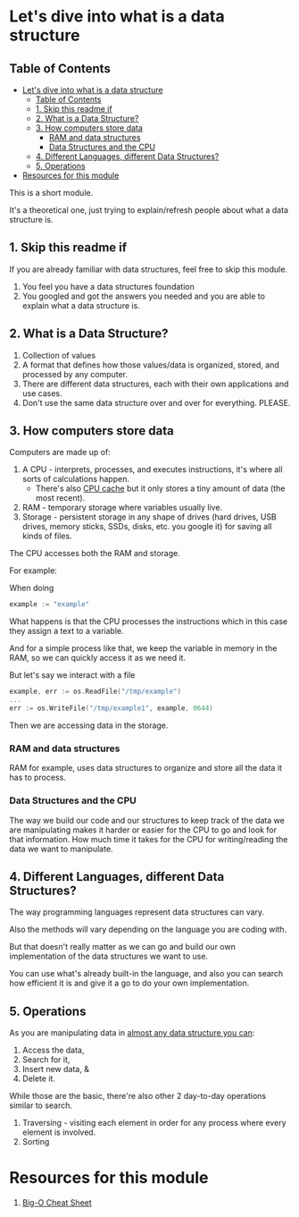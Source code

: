 # Let's dive into what is a data structure

## Table of Contents

- [Let's dive into what is a data structure](#lets-dive-into-what-is-a-data-structure)
  - [Table of Contents](#table-of-contents)
  - [1. Skip this readme if](#1-skip-this-readme-if)
  - [2. What is a Data Structure?](#2-what-is-a-data-structure)
  - [3. How computers store data](#3-how-computers-store-data)
    - [RAM and data structures](#ram-and-data-structures)
    - [Data Structures and the CPU](#data-structures-and-the-cpu)
  - [4. Different Languages, different Data Structures?](#4-different-languages-different-data-structures)
  - [5. Operations](#5-operations)
- [Resources for this module](#resources-of-this-module)

This is a short module.

It's a theoretical one, just trying to explain/refresh people about what a data structure is.

## 1. Skip this readme if

If you are already familiar with data structures, feel free to skip this module.

1. You feel you have a data structures foundation
2. You googled and got the answers you needed and you are able to explain what a data structure is.

## 2. What is a Data Structure?

1. Collection of values
2. A format that defines how those values/data is organized, stored, and processed by any computer.
3. There are different data structures, each with their own applications and use cases.
4. Don't use the same data structure over and over for everything. PLEASE.

## 3. How computers store data

Computers are made up of:

1. A CPU - interprets, processes, and executes instructions, it's where all sorts of calculations happen.
   - There's also [CPU cache](https://en.wikipedia.org/wiki/CPU_cache) but it only stores a tiny amount of data (the most recent).
2. RAM - temporary storage where variables usually live.
3. Storage - persistent storage in any shape of drives (hard drives, USB drives, memory sticks, SSDs, disks, etc. you google it) for saving all kinds of files.

The CPU accesses both the RAM and storage.

For example:

When doing

```go
example := "example"
```

What happens is that the CPU processes the instructions which in this case they assign a text to a variable.

And for a simple process like that, we keep the variable in memory in the RAM, so we can quickly access it as we need it.

But let's say we interact with a file

```go
example, err := os.ReadFile("/tmp/example")
...
err := os.WriteFile("/tmp/example1", example, 0644)
```

Then we are accessing data in the storage.

### RAM and data structures

RAM for example, uses data structures to organize and store all the data it has to process.

### Data Structures and the CPU

The way we build our code and our structures to keep track of the data we are manipulating makes it harder or easier for the CPU to go and look for that information.
How much time it takes for the CPU for writing/reading the data we want to manipulate.

## 4. Different Languages, different Data Structures?

The way programming languages represent data structures can vary.

Also the methods will vary depending on the language you are coding with.

But that doesn't really matter as we can go and build our own implementation of the data structures we want to use.

You can use what's already built-in the language, and also you can search how efficient it is and give it a go to do your own implementation.

## 5. Operations

As you are manipulating data in [almost any data structure you can](https://www.bigocheatsheet.com/):

1. Access the data,
2. Search for it,
3. Insert new data, &
4. Delete it.

While those are the basic, there're also other 2 day-to-day operations similar to search.

1. Traversing - visiting each element in order for any process where every element is involved.
2. Sorting

# Resources for this module

1. [Big-O Cheat Sheet](https://www.bigocheatsheet.com/)